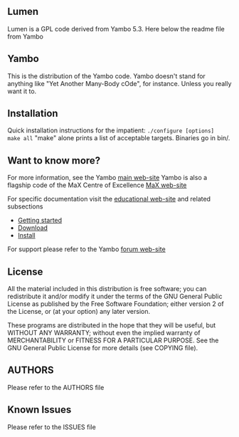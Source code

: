 ## Lumen
Lumen is a GPL code derived from Yambo 5.3. Here below the readme file from Yambo

## Yambo
This is the distribution of the Yambo code.
Yambo doesn't stand for anything like "Yet Another Many-Body cOde", for instance.  Unless you really want it to. 

## Installation
Quick installation instructions for the impatient:
`./configure [options]`
` make all`
"make" alone prints a list of acceptable targets. Binaries go in bin/.

## Want to know more?
For more information, see the Yambo [main web-site](https://www.yambo-code.eu/)
Yambo is also a flagship code of the MaX Centre of Excellence [MaX web-site](https://www.max-centre.eu)

For specific documentation visit the [educational web-site](https://www.yambo-code.eu/wiki/) and related subsections
* [Getting started](https://www.yambo-code.eu/wiki/index.php?title=Tutorials)
* [Download](https://www.yambo-code.eu/wiki/index.php?title=Download)
* [Install](https://www.yambo-code.eu/wiki/index.php?title=Installation)

For support please refer to the Yambo [forum web-site](https://www.yambo-code.eu/forum) 

## License
All the material included in this distribution is free software; you can redistribute it and/or modify it under the terms of the GNU General Public License as
published by the Free Software Foundation; either version 2 of the License, or (at your option) any later version.

These programs are distributed in the hope that they will be useful, but WITHOUT ANY WARRANTY; without even the implied warranty of MERCHANTABILITY or FITNESS
FOR A PARTICULAR PURPOSE. See the GNU General Public License  for more details (see COPYING file).

## AUTHORS
Please refer to the AUTHORS file

## Known Issues
Please refer to the ISSUES file
